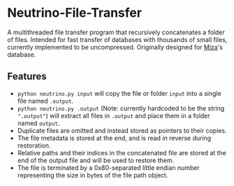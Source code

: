 # Neutrino-File-Transfer
A multithreaded file transfer program that recursively concatenates a folder of files. Intended for fast transfer of databases with thousands of small files, currently implemented to be uncompressed. Originally designed for [Miza](https://github.com/thomas-xin/Miza)'s database.

## Features
- `python neutrino.py input` will copy the file or folder `input` into a single file named `.output`.
- `python neutrino.py .output` (Note: currently hardcoded to be the string `".output"`) will extract all files in `.output` and place them in a folder named `output`.
- Duplicate files are omitted and instead stored as pointers to their copies.
- The file metadata is stored at the end, and is read in reverse during restoration.
- Relative paths and their indices in the concatenated file are stored at the end of the output file and will be used to restore them.
- The file is terminated by a 0x80-separated little endian number representing the size in bytes of the file path object.
